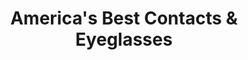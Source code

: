 ---
title: "America's Best Contacts & Eyeglasses"
url: /lincoln/americas-best-contacts-and-eyeglasses/
shop: optician
---